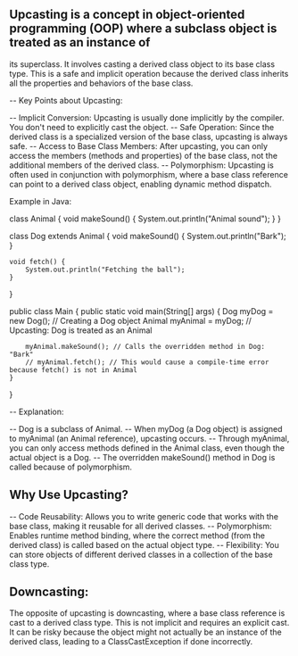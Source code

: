 ## Upcasting is a concept in object-oriented programming (OOP) where a subclass object is treated as an instance of 
   its superclass. It involves casting a derived class object to its base class type. This is a safe and implicit operation
   because the derived class inherits all the properties and behaviors of the base class.

-- Key Points about Upcasting:

-- Implicit Conversion: Upcasting is usually done implicitly by the compiler. You don't need to explicitly cast the object.
-- Safe Operation: Since the derived class is a specialized version of the base class, upcasting is always safe.
-- Access to Base Class Members: After upcasting, you can only access the members (methods and properties) of the base class,
   not the additional members of the derived class.
-- Polymorphism: Upcasting is often used in conjunction with polymorphism, where a base class reference can point to a 
   derived class object, enabling dynamic method dispatch.

Example in Java:

class Animal {
void makeSound() {
System.out.println("Animal sound");
}
}

class Dog extends Animal {
void makeSound() {
System.out.println("Bark");
}

    void fetch() {
        System.out.println("Fetching the ball");
    }
}

public class Main {
public static void main(String[] args) {
Dog myDog = new Dog(); // Creating a Dog object
Animal myAnimal = myDog; // Upcasting: Dog is treated as an Animal

        myAnimal.makeSound(); // Calls the overridden method in Dog: "Bark"
        // myAnimal.fetch(); // This would cause a compile-time error because fetch() is not in Animal
    }
}

-- Explanation:

-- Dog is a subclass of Animal.
-- When myDog (a Dog object) is assigned to myAnimal (an Animal reference), upcasting occurs.
-- Through myAnimal, you can only access methods defined in the Animal class, even though the actual object is a Dog.
-- The overridden makeSound() method in Dog is called because of polymorphism.

## Why Use Upcasting?

-- Code Reusability: Allows you to write generic code that works with the base class, making it reusable for all derived classes.
-- Polymorphism: Enables runtime method binding, where the correct method (from the derived class) is called based on the 
   actual object type.
-- Flexibility: You can store objects of different derived classes in a collection of the base class type.

## Downcasting:

  The opposite of upcasting is downcasting, where a base class reference is cast to a derived class type. This is not 
  implicit and requires an explicit cast. It can be risky because the object might not actually be an instance of the derived 
  class, leading to a ClassCastException if done incorrectly.